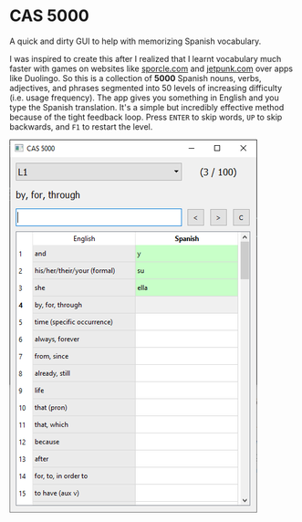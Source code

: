 # CAS 5000

A quick and dirty GUI to help with memorizing Spanish vocabulary.

I was inspired to create this after I realized that I learnt vocabulary much faster with games on websites like [sporcle.com](https://www.sporcle.com/) and [jetpunk.com](https://www.jetpunk.com/) over apps like Duolingo. So this is a collection of **5000** Spanish nouns, verbs, adjectives, and phrases segmented into 50 levels of increasing difficulty (i.e. usage frequency). The app gives you something in English and you type the Spanish translation. It's a simple but incredibly effective method because of the tight feedback loop. Press `ENTER` to skip words, `UP` to skip backwards, and `F1` to restart the level.

![alt text](screenshot.png "Screenshot")